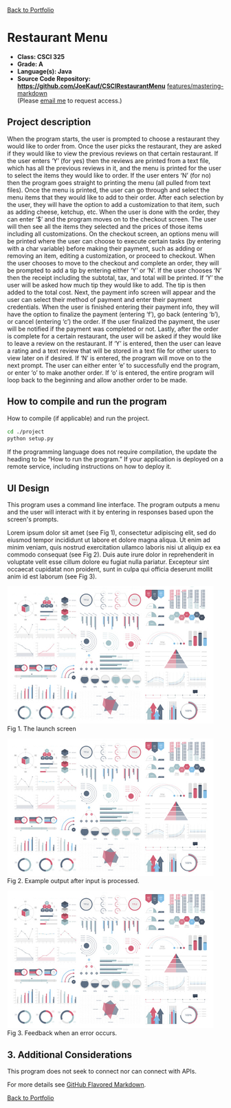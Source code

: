 [Back to Portfolio](./)

Restaurant Menu
===============

-   **Class: CSCI 325** 
-   **Grade: A** 
-   **Language(s): Java** 
-   **Source Code Repository: https://github.com/JoeKauf/CSCIRestaurantMenu** [features/mastering-markdown](https://guides.github.com/features/mastering-markdown/)  
    (Please [email me](mailto:example@csustudent.net?subject=GitHub%20Access) to request access.)

## Project description

When the program starts, the user is prompted to choose a restaurant they would like to order from. Once the user picks the restaurant, they are asked if they would like to view the previous reviews on that certain restaurant. If the user enters ‘Y’ (for yes) then the reviews are printed from a text file, which has all the previous reviews in it, and the menu is printed for the user to select the items they would like to order. If the user enters ‘N’ (for no) then the program goes straight to printing the menu (all pulled from text files). 
Once the menu is printed, the user can go through and select the menu items that they would like to add to their order. After each selection by the user, they will have the option to add a customization to that item, such as adding cheese, ketchup, etc. When the user is done with the order, they can enter ‘$’ and the program moves on to the checkout screen. The user will then see all the items they selected and the prices of those items including all customizations. On the checkout screen, an options menu will be printed where the user can choose to execute certain tasks (by entering with a char variable) before making their payment, such as adding or removing an item, editing a customization, or proceed to checkout.
When the user chooses to move to the checkout and complete an order, they will be prompted to add a tip by entering either ‘Y’ or ‘N’. If the user chooses ‘N’ then the receipt including the subtotal, tax, and total will be printed. If ‘Y’ the user will be asked how much tip they would like to add. The tip is then added to the total cost. Next, the payment info screen will appear and the user can select their method of payment and enter their payment credentials. When the user is finished entering their payment info, they will have the option to finalize the payment (entering ‘f’), go back (entering ‘b’), or cancel (entering ‘c’) the order. If the user finalized the payment, the user will be notified if the payment was completed or not.
Lastly, after the order is complete for a certain restaurant, the user will be asked if they would like to leave a review on the restaurant. If ‘Y’ is entered, then the user can leave a rating and a text review that will be stored in a text file for other users to view later on if desired. If ‘N’ is entered, the program will move on to the next prompt. The user can either enter ‘e’ to successfully end the program, or enter ‘o’ to make another order. If ‘o’ is entered, the entire program will loop back to the beginning and allow another order to be made.


## How to compile and run the program

How to compile (if applicable) and run the project.

```bash
cd ./project
python setup.py
```

If the programming language does not require compilation, the update the heading to be “How to run the program.” If your application is deployed on a remote service, including instructions on how to deploy it.

## UI Design

This program uses a command line interface. The program outputs a menu and the user will interact with it by entering in responses based upon the screen's prompts.

Lorem ipsum dolor sit amet (see Fig 1), consectetur adipiscing elit, sed do eiusmod tempor incididunt ut labore et dolore magna aliqua. Ut enim ad minim veniam, quis nostrud exercitation ullamco laboris nisi ut aliquip ex ea commodo consequat (see Fig 2). Duis aute irure dolor in reprehenderit in voluptate velit esse cillum dolore eu fugiat nulla pariatur. Excepteur sint occaecat cupidatat non proident, sunt in culpa qui officia deserunt mollit anim id est laborum (see Fig 3).

![screenshot](images/dummy_thumbnail.jpg)  
Fig 1. The launch screen

![screenshot](images/dummy_thumbnail.jpg)  
Fig 2. Example output after input is processed.

![screenshot](images/dummy_thumbnail.jpg)  
Fig 3. Feedback when an error occurs.

## 3. Additional Considerations

This program does not seek to connect nor can connect with APIs. 

For more details see [GitHub Flavored Markdown](https://guides.github.com/features/mastering-markdown/).

[Back to Portfolio](./)
